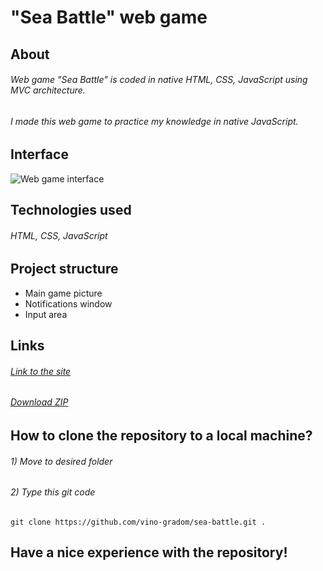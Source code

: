 # "Sea Battle" web game

## About
###### Web game "Sea Battle" is coded in native HTML, CSS, JavaScript using MVC architecture.
###### I made this web game to practice my knowledge in native JavaScript.

## Interface
![Web game interface](https://github.com/vino-gradom/sea-battle/blob/master/img/gameplayScreenshot.png)

## Technologies used
###### HTML, CSS, JavaScript

## Project structure
* Main game picture
* Notifications window
* Input area

## Links
###### [Link to the site](https://vino-gradom.github.io/sea-battle/)
###### [Download ZIP](https://github.com/vino-gradom/sea-battle/archive/refs/heads/master.zip)

## How to clone the repository to a local machine?
###### 1) Move to desired folder
###### 2) Type this git code
```git
git clone https://github.com/vino-gradom/sea-battle.git .
```

## Have a nice experience with the repository!
